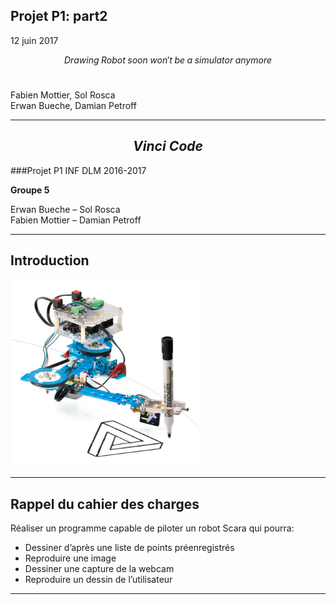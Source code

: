 

## Projet P1: part2 
12 juin 2017
<br>

$$Drawing\;Robot\;soon\;won't\;be\;a\;simulator\;anymore$$
<br>
<!--<img src="/00illustrations/robot.jpg" align="" height="200">-->
Fabien Mottier, Sol Rosca  
Erwan Bueche, Damian Petroff


---

## $$ Vinci\;Code $$

###Projet P1 INF DLM 2016-2017

**Groupe 5**

Erwan Bueche – Sol Rosca  
Fabien Mottier – Damian Petroff

---
## Introduction

<img src="/00illustrations/robot.jpg" align="" height="300">

---

## Rappel du cahier des charges


Réaliser un programme capable de piloter un robot Scara qui pourra:

* Dessiner d’après une liste de points préenregistrés
* Reproduire une image
* Dessiner une capture de la webcam
* Reproduire un dessin de l’utilisateur

---

